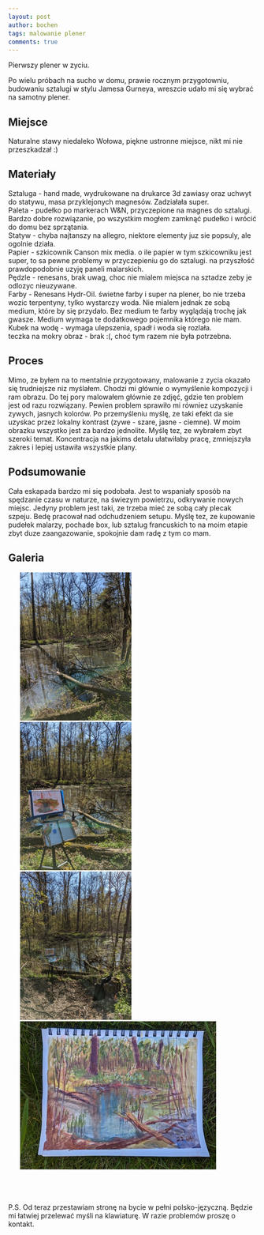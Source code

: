 ```yaml
---
layout: post
author: bochen
tags: malowanie plener
comments: true
---
```

Pierwszy plener w zyciu.

Po wielu próbach na sucho w domu, prawie rocznym przygotowniu, budowaniu sztalugi w stylu Jamesa Gurneya, wreszcie udało mi się wybrać na samotny plener. 

## Miejsce
Naturalne stawy niedaleko Wołowa, piękne ustronne miejsce, nikt mi nie przeszkadzał :) 

## Materiały
Sztaluga - hand made, wydrukowane na drukarce 3d zawiasy oraz uchwyt do statywu, masa przyklejonych magnesów. Zadziałała super.  
Paleta - pudełko po markerach W&N, przyczepione na magnes do sztalugi. Bardzo dobre rozwiązanie, po wszystkim mogłem zamknąć pudełko i wrócić do domu bez sprzątania.  
Statyw - chyba najtanszy na allegro, niektore elementy juz sie popsuly, ale ogolnie działa.  
Papier - szkicownik Canson mix media. o ile papier w tym szkicowniku jest super, to sa pewne problemy w przyczepieniu go do sztalugi. na przyszłość prawdopodobnie uzyję paneli malarskich.  
Pędzle - renesans, brak uwag, choc nie mialem miejsca na sztadze zeby je odlozyc nieuzywane.  
Farby - Renesans Hydr-Oil. świetne farby i super na plener, bo nie trzeba wozic terpentyny, tylko wystarczy woda. Nie mialem jednak ze sobą medium, które by się przydało.
Bez medium te farby wyglądają trochę jak gwasze. Medium wymaga te dodatkowego pojemnika którego nie mam.  
Kubek na wodę - wymaga ulepszenia, spadł i woda się rozlała.  
teczka na mokry obraz - brak :(, choć tym razem nie była potrzebna.  

## Proces  
Mimo, ze byłem na to mentalnie przygotowany, malowanie z zycia okazało się trudniejsze niz myślałem. Chodzi mi głównie o wymyślenie kompozycji i ram obrazu. Do tej pory malowałem głównie ze zdjęć, gdzie ten problem jest od razu rozwiązany.
Pewien problem sprawiło mi równiez uzyskanie zywych, jasnych kolorów. Po przemyśleniu myślę, ze taki efekt da sie uzyskac przez lokalny kontrast (zywe - szare, jasne - ciemne). W moim obrazku wszystko jest za bardzo jednolite. 
Myślę tez, ze wybrałem zbyt szeroki temat. Koncentracja na jakims detalu ułatwiłaby pracę, zmniejszyła zakres i lepiej ustawiła wszystkie plany. 

## Podsumowanie  
Cała eskapada bardzo mi się podobała. Jest to wspaniały sposób na spędzanie czasu w naturze, na świezym powietrzu, odkrywanie nowych miejsc. Jedyny problem jest taki, ze trzeba mieć ze sobą cały plecak szpeju. Bedę pracował nad odchudzeniem setupu.
Myślę tez, ze kupowanie pudełek malarzy, pochade box, lub sztalug francuskich to na moim etapie zbyt duze zaangazowanie, spokojnie dam radę z tym co mam. 

## Galeria  

<ul id="media" class="clearfix justified-gallery">

<div
class="albumList"
data-sub-html=""
data-download-url="../assets/images/plener1/large_000.jpg"
data-src="../assets/images/plener1/large_000.jpg"
data-exthumbimage="../assets/images/plener1/thumb_000.jpg"
data-filename="apple"
>
<a href="../assets/images/plener1/large_000.jpg">
  <img src="../assets/images/plener1/small_000.jpg" height="300" />
</a>
</div>

<div
class="albumList"
data-sub-html=""
data-download-url="../assets/images/plener1/large_001.jpg"
data-src="../assets/images/plener1/large_001.jpg"
data-exthumbimage="../assets/images/plener1/thumb_001.jpg"
data-filename="landscape"
>
<a href="../assets/images/plener1/large_001.jpg">
  <img src="../assets/images/plener1/small_001.jpg" height="300" />
</a>
</div>

<div
class="albumList"
data-sub-html=""
data-download-url="../assets/images/plener1/large_002.jpg"
data-src="../assets/images/plener1/large_002.jpg"
data-exthumbimage="../assets/images/plener1/thumb_002.jpg"
data-filename="landscape"
>
<a href="../assets/images/plener1/large_002.jpg">
  <img src="../assets/images/plener1/small_002.jpg" height="300" />
</a>
</div>

<div
class="albumList"
data-sub-html=""
data-download-url="../assets/images/plener1/large_003.jpg"
data-src="../assets/images/plener1/large_003.jpg"
data-exthumbimage="../assets/images/plener1/thumb_003.jpg"
data-filename="landscape"
>
<a href="../assets/images/plener1/large_003.jpg">
  <img src="../assets/images/plener1/small_003.jpg" height="300" />
</a>
</div>

</ul>
  
<br />
<br />
<br />
P.S. 
Od teraz przestawiam stronę na bycie w pełni polsko-języczną. Będzie mi łatwiej przelewać myśli na klawiaturę. W razie problemów proszę o kontakt.